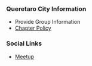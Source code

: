 ### Queretaro City Information
* Provide Group Information
* [Chapter Policy](https://owasp.org/www-policy/operational/chapters)

### Social Links
* [Meetup](#)


